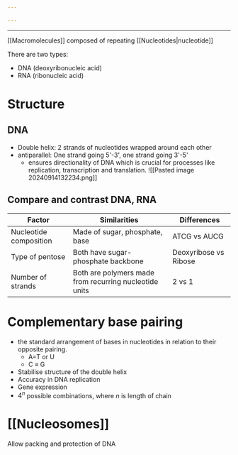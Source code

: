 ```yaml
---

---
```

___
[[Macromolecules]] composed of repeating [[Nucleotides|nucleotide]]

There are two types:
- DNA (deoxyribonucleic acid)
- RNA (ribonucleic acid)

# Structure
## DNA
- Double helix: 2 strands of nucleotides wrapped around each other
- antiparallel: One strand going 5'-3', one strand going 3'-5'
	- ensures directionality of DNA which is crucial for processes like replication, transcription and translation.
	![[Pasted image 20240914132234.png]]
	
## Compare and contrast DNA, RNA

| Factor                 | Similarities                                           | Differences           |
| ---------------------- | ------------------------------------------------------ | --------------------- |
| Nucleotide composition | Made of sugar, phosphate, base                         | ATCG vs AUCG          |
| Type of pentose        | Both have sugar-phosphate backbone                     | Deoxyribose vs Ribose |
| Number of strands      | Both are polymers made from recurring nucleotide units | 2 vs 1                |
# Complementary base pairing
- the standard arrangement of bases in nucleotides in relation to their opposite pairing.
	- A=T or U
	- C $\equiv$ G
- Stabilise structure of the double helix
- Accuracy in DNA replication
- Gene expression
- $4^n$ possible combinations, where $n$ is length of chain
# [[Nucleosomes]]
Allow packing and protection of DNA